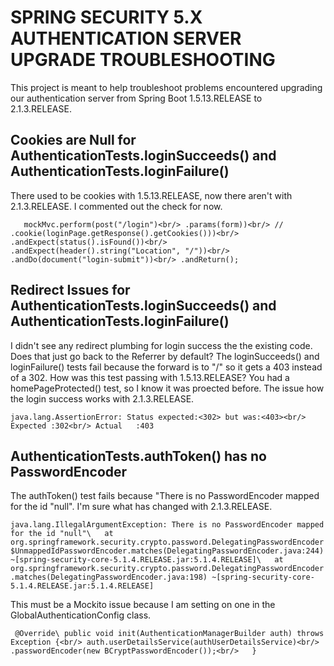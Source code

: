 # SPRING SECURITY 5.X AUTHENTICATION SERVER UPGRADE TROUBLESHOOTING

This project is meant to help troubleshoot problems encountered upgrading our authentication server from 
Spring Boot 1.5.13.RELEASE to 2.1.3.RELEASE.

## Cookies are Null for AuthenticationTests.loginSucceeds() and AuthenticationTests.loginFailure()  

There used to be cookies with 1.5.13.RELEASE, now there aren't with 2.1.3.RELEASE. I commented out the check for now.

`    mockMvc.perform(post("/login")<br/>
         .params(form))<br/>
 //        .cookie(loginPage.getResponse().getCookies()))<br/>  
         .andExpect(status().isFound())<br/>
         .andExpect(header().string("Location", "/"))<br/>
         .andDo(document("login-submit"))<br/>
         .andReturn();
`

## Redirect Issues for AuthenticationTests.loginSucceeds() and AuthenticationTests.loginFailure()  

I didn't see any redirect plumbing for login success the the existing code. Does that just go back to the Referrer by default? The loginSucceeds() and loginFailure() tests fail because 
the forward is to "/" so it gets a 403 instead of a 302. How was this test passing with 1.5.13.RELEASE? You had a homePageProtected() test, so I know it was proected before. The issue 
how the login success works with 2.1.3.RELEASE. 

`java.lang.AssertionError: Status expected:<302> but was:<403><br/>
 Expected :302<br/>
 Actual   :403
 `


## AuthenticationTests.authToken() has no PasswordEncoder

The authToken() test fails because "There is no PasswordEncoder mapped for the id "null". I'm sure what has changed with 2.1.3.RELEASE.

`java.lang.IllegalArgumentException: There is no PasswordEncoder mapped for the id "null"\  
 	at org.springframework.security.crypto.password.DelegatingPasswordEncoder$UnmappedIdPasswordEncoder.matches(DelegatingPasswordEncoder.java:244) ~[spring-security-core-5.1.4.RELEASE.jar:5.1.4.RELEASE]\  
 	at org.springframework.security.crypto.password.DelegatingPasswordEncoder.matches(DelegatingPasswordEncoder.java:198) ~[spring-security-core-5.1.4.RELEASE.jar:5.1.4.RELEASE]`
 	
This must be a Mockito issue because I am setting on one in the GlobalAuthenticationConfig class.

`  @Override\
   public void init(AuthenticationManagerBuilder auth) throws Exception {<br/>
     auth.userDetailsService(authUserDetailsService)<br/>
         .passwordEncoder(new BCryptPasswordEncoder());<br/>  
   }
`	